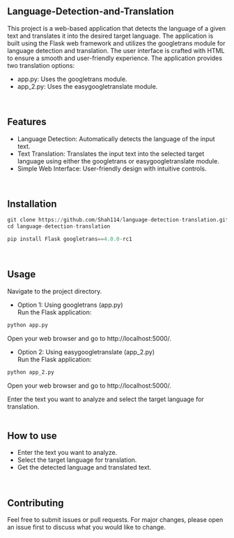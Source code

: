 ## Language-Detection-and-Translation
This project is a web-based application that detects the language of a given text and translates it into the desired target language. The application is built using the Flask web framework and utilizes the googletrans module for language detection and translation. The user interface is crafted with HTML to ensure a smooth and user-friendly experience. The application provides two translation options: <br/>
* app.py: Uses the googletrans module.
* app_2.py: Uses the easygoogletranslate module. <br/>
<br/>

## Features
* Language Detection: Automatically detects the language of the input text.
* Text Translation: Translates the input text into the selected target language using either the googletrans or easygoogletranslate module.
* Simple Web Interface: User-friendly design with intuitive controls. <br/>
<br/>

## Installation

```python
git clone https://github.com/Shah114/language-detection-translation.git
cd language-detection-translation

pip install Flask googletrans==4.0.0-rc1
```
<br/>

## Usage
Navigate to the project directory. <br/>
* Option 1: Using googletrans (app.py) <br/>
Run the Flask application: <br/>
```bash
python app.py
```
Open your web browser and go to http://localhost:5000/. 
<br/>

* Option 2: Using easygoogletranslate (app_2.py) <br/>
Run the Flask application: <br/>
```bash
python app_2.py
```
Open your web browser and go to http://localhost:5000/. <br/>

Enter the text you want to analyze and select the target language for translation. <br/>
<br/>

## How to use
* Enter the text you want to analyze.
* Select the target language for translation.
* Get the detected language and translated text. <br/>
<br/>

## Contributing
Feel free to submit issues or pull requests. For major changes, please open an issue first to discuss what you would like to change.
